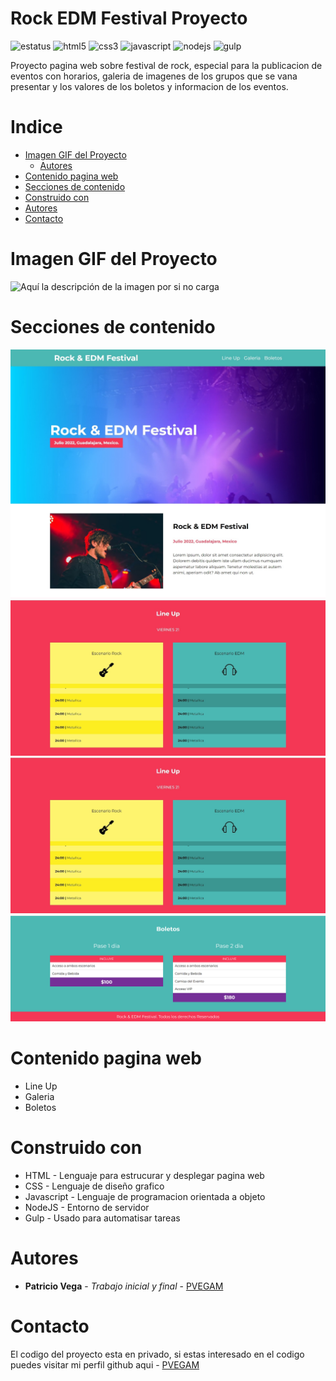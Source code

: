# Rock EDM Festival Proyecto
![estatus](https://img.shields.io/static/v1?style=for-the-badge&label=ESTATUS&message=FINALIZADO&color=green) ![html5](https://img.shields.io/badge/-HTML5-E34F26?style=for-the-badge&logo=html5&logoColor=white) ![css3](https://img.shields.io/badge/-CSS3-1572B6?style=for-the-badge&logo=css3&logoColor=white) ![javascript](https://img.shields.io/badge/-JAVASCRIPT-ED8B00?style=for-the-badge&logo=javascript&logoColor=white) ![nodejs](https://img.shields.io/badge/-NODE.JS-43853D?style=for-the-badge&logo=node.js&logoColor=white) ![gulp](https://img.shields.io/badge/-GULP-F40027?style=for-the-badge&logo=gulp&logoColor=white)

Proyecto pagina web sobre festival de rock, especial para la publicacion de eventos con horarios, galeria de imagenes de los grupos que se vana presentar y los valores de los boletos y informacion de los eventos.
# Indice
* [Imagen GIF del Proyecto](#imagen-gif-del-proyecto)
  - [Autores](#autores)
* [Contenido pagina web](#contenido-pagina-web)
* [Secciones de contenido](#secciones-de-contenido)
* [Construido con](#construido-con)
* [Autores](#autores)
* [Contacto](#contacto)
# Imagen GIF del Proyecto
![Aquí la descripción de la imagen por si no carga](https://github.com/sith2000/Rock-EDM-Festival-Proyecto/blob/main/chrome-capture-2023-0-20.gif)
# Secciones de contenido
![Aquí la descripción de la imagen por si no carga](https://github.com/PVEGAM/Rock-EDM-Festival-Proyecto/blob/main/chrome-capture-2023-0-22%20(1)%20s1.png)
![Aquí la descripción de la imagen por si no carga](https://github.com/PVEGAM/Rock-EDM-Festival-Proyecto/blob/main/chrome-capture-2023-0-22%20(1)%20s2.png)
![Aquí la descripción de la imagen por si no carga](https://github.com/PVEGAM/Rock-EDM-Festival-Proyecto/blob/main/chrome-capture-2023-0-22%20(1)%20s5.png)
![Aquí la descripción de la imagen por si no carga](https://github.com/PVEGAM/Rock-EDM-Festival-Proyecto/blob/main/chrome-capture-2023-0-22%20(1)%20s4.png)
# Contenido pagina web
* Line Up
* Galeria
* Boletos
# Construido con
* HTML - Lenguaje para estrucurar y desplegar pagina web
* CSS - Lenguaje de diseño grafico
* Javascript - Lenguaje de programacion orientada a objeto
* NodeJS - Entorno de servidor
* Gulp - Usado para automatisar tareas
# Autores
* **Patricio Vega** - *Trabajo inicial y final* - [PVEGAM](https://github.com/PVEGAM)
# Contacto
El codigo del proyecto esta en privado, si estas interesado en el codigo puedes visitar mi perfil github aqui - [PVEGAM](https://github.com/PVEGAM)
